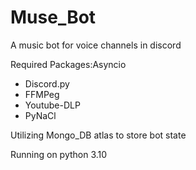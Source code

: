 # Muse_Bot 
A music bot for voice channels in discord 
 
Required Packages:Asyncio 
- Discord.py
- FFMPeg
- Youtube-DLP
- PyNaCl

Utilizing Mongo_DB atlas to store bot state 
 
Running on python 3.10 
